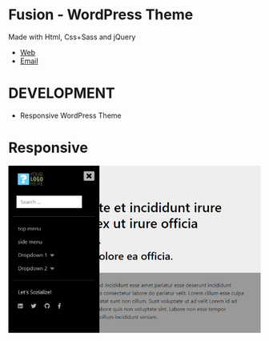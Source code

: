 # Fusion - WordPress Theme 
Made with Html, Css+Sass and jQuery

* [Web](https://www.artegrafico.net "José Luis Rojo Sánchez")
* [Email](mailto:jose@artegrafico.net "jose@artegrafico.net")

# DEVELOPMENT
* Responsive WordPress Theme

# Responsive
![Responsive](https://raw.githubusercontent.com/jl3377/sass-menus/master/assets/img/responsive.png?token=AWeSaJYnTU1knsmkhY19BI5iIx-WDEgaks5cTgi0wA%3D%3D "responsive menu")
   